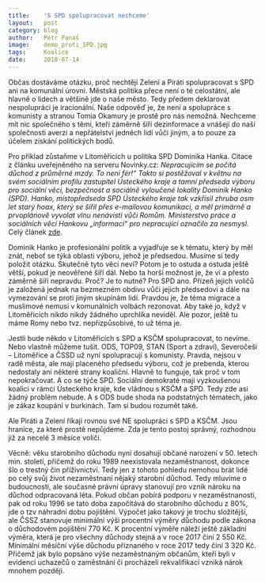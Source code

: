 ```yaml
---
title:	  'S SPD spolupracovat nechceme'
layout:	  post
category: blog
author:	  Petr Panaš
image:	  demo_proti_SPD.jpg
tags:	  Koalice
date:	  2018-07-14
---
```

Občas dostáváme otázku, proč nechtějí Zelení a Piráti spolupracovat s SPD ani na komunální úrovni. Městská politika přece není o té celostátní, ale hlavně o lidech a většině jde  o naše město. Tedy předem deklarovat nespolupráci je iracionální. Naše odpověď je, že není a spolupráce s komunisty a stranou Tomia Okamury je prostě pro nás nemožná. Nechceme mít nic společného s těmi, kteří záměrně šíří dezinformace a vnášejí do naší společnosti averzi a nepřátelství jedněch lidí vůči jiným, a to pouze za účelem získání politických bodů.

Pro příklad zůstaňme v Litoměřicích u politika SPD Dominika Hanka. Citace z článku uveřejněného na serveru Novinky.cz: *Nepracujícím se počítá důchod z průměrné mzdy. To není fér!“ Takto si postěžoval v květnu na svém sociálním profilu zastupitel Ústeckého kraje a tamní předseda výboru pro sociální věci, bezpečnost a sociálně vyloučené lokality Dominik Hanko (SPD). Hanko, místopředseda SPD Ústeckého kraje tak vzkřísil zhruba osm let starý hoax, který se šířil přes e-mailovou komunikaci, a měl primárně a prvoplánově vyvolat vlnu nenávisti vůči Romům. Ministerstvo práce a sociálních věcí Hankovu „informaci“ pro nepracující označilo za nesmysl.* Celý článek [zde](https://www.novinky.cz/domaci/477406-sef-socialniho-vyboru-na-ustecku-za-spd-siri-nesmysly-o-duchodech.html).

Dominik Hanko je profesionální politik a vyjadřuje se k tématu, který by měl znát, neboť se týká oblasti výboru, jehož je předsedou. Musíme si tedy položit otázku. Skutečně tyto věci neví? Potom je to ostuda a ostuda ještě větší, pokud je neověřené šíří dál. Nebo ta horší možnost je,  že  ví  a přesto záměrně šíří nepravdu. Proč? Je to nutné? Pro SPD ano. Přízeň jejich voličů je založená jednak na bezmezném obdivu vůči jejich předsedovi a dále na vymezování se proti jiným skupinám lidí. Pravdou je, že téma migrace a muslimové nemusí v komunálních volbách rezonovat. Aby také jo, když v Litoměřicích nikdo nikdy žádného uprchlíka neviděl. Ale pozor, ještě tu máme Romy nebo tvz. nepřizpůsobivé, to už téma je.
 
Jestli bude někdo v Litoměřicích s SPD a KSČM spolupracovat, to nevíme. Nebo vlastně můžeme tušit. ODS, TOP09, STAN (Sport a zdraví), Severočeši – Litoměřice a ČSSD už nyní spolupracují s komunisty. Pravda, nejsou v radě města, ale mají placeného předsedu výboru, což je prebenda, kterou nedostaly ani některé strany koaliční. Hlavně to funguje, tak proč v tom nepokračovat. A co se týče SPD. Sociální demokraté mají vyzkoušenou koalici v rámci Ústeckého kraje, kde vládnou s KSČM a SPD. Tedy zde asi žádný problém nebude. A s ODS bude shoda na podstatných tématech, jako je zákaz koupání v burkinách. Tam si budou rozumět také.
 
Ale Piráti a Zelení říkají rovnou své NE spolupráci s SPD a KSČM. Jsou hranice, za které prostě nepůjdeme. Zda je tento postoj správný, rozhodnou již za necelé 3 měsíce voliči.

Věcně: věku starobního důchodu nyní dosahují občané narození v 50. letech min. století, přičemž do roku 1989 neexistovala nezaměstnanost, dokonce šlo o trestný čin příživnictví. Tedy jen z tohoto pohledu nemohou brát lidé po celý svůj život nezaměstnaní nějaký starobní důchod. Tedy mluvíme o budoucnosti, ale současné právní úpravy stanovují pro vznik nároku na důchod odpracovaná léta. Pokud občan pobírá podporu v nezaměstnanosti, pak od roku 1996 se tato doba započítává do starobního důchodu z 80%, jde o tzv náhradní dobu pojištění. Výpočet jako takový je trochu složitější, ale ČSSZ stanovuje minimální výši procentní výměry důchodu podle zákona o důchodovém pojištění 770 Kč. K procentní výměře náleží ještě základní výměra, která je pro všechny důchody stejná a v roce 2017 činí 2 550 Kč. Minimální měsíční výše důchodu přiznaného v roce 2017 tedy činí 3 320 Kč. Přičemž jak bylo popsáno výše nezaměstnaným občanům, kteří byli v evidenci uchazečů o zaměstnání či procházeli rekvalifikací vzniká nárok mnohem později.   

